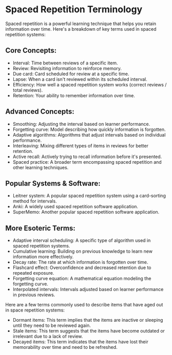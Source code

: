 # Spaced Repetition Terminology

Spaced repetition is a powerful learning technique that helps you retain information over time. Here's a breakdown of key terms used in spaced repetition systems:

## Core Concepts:

- Interval: Time between reviews of a specific item.
- Review: Revisiting information to reinforce memory.
- Due card: Card scheduled for review at a specific time.
- Lapse: When a card isn't reviewed within its scheduled interval.
- Efficiency: How well a spaced repetition system works (correct reviews / total reviews).
- Retention: Your ability to remember information over time.

## Advanced Concepts:

- Smoothing: Adjusting the interval based on learner performance.
- Forgetting curve: Model describing how quickly information is forgotten.
- Adaptive algorithms: Algorithms that adjust intervals based on individual performance.
- Interleaving: Mixing different types of items in reviews for better retention.
- Active recall: Actively trying to recall information before it's presented.
- Spaced practice: A broader term encompassing spaced repetition and other learning techniques.

## Popular Systems & Software:

- Leitner system: A popular spaced repetition system using a card-sorting method for intervals.
- Anki: A widely used spaced repetition software application.
- SuperMemo: Another popular spaced repetition software application.

## More Esoteric Terms:

- Adaptive interval scheduling: A specific type of algorithm used in spaced repetition systems.
- Cumulative learning: Building on previous knowledge to learn new information more effectively.
- Decay rate: The rate at which information is forgotten over time.
- Flashcard effect: Overconfidence and decreased retention due to repeated exposure.
- Forgetting curve equation: A mathematical equation modeling the forgetting curve.
- Interpolated intervals: Intervals adjusted based on learner performance in previous reviews.


Here are a few terms commonly used to describe items that have aged out in space repetition systems:

- Dormant items: This term implies that the items are inactive or sleeping until they need to be reviewed again.
- Stale items: This term suggests that the items have become outdated or irrelevant due to a lack of review.
- Decayed items: This term indicates that the items have lost their memorability over time and need to be refreshed.